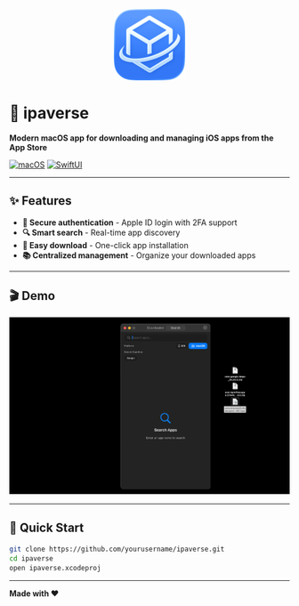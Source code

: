 <div align="center">
  <img src="ipaverse/ipaverse/Assets.xcassets/AppIcon.appiconset/Untitled-macOS-Default-1024x1024@1x.png" width="128" height="128" alt="ipaverse">
</div>

# 🚀 ipaverse

**Modern macOS app for downloading and managing iOS apps from the App Store**

[![macOS](https://img.shields.io/badge/macOS-14.6+-000000?style=for-the-badge&logo=apple&logoColor=white)](https://developer.apple.com/macos/)
[![SwiftUI](https://img.shields.io/badge/SwiftUI-5.0+-blue?style=for-the-badge&logo=swift&logoColor=white)](https://developer.apple.com/xcode/swiftui/)

---

## ✨ Features

- **🔐 Secure authentication** - Apple ID login with 2FA support
- **🔍 Smart search** - Real-time app discovery
- **📱 Easy download** - One-click app installation
- **📚 Centralized management** - Organize your downloaded apps

---

## 🎬 Demo

![ipaverse Demo](https://github.com/bahattinkoc/ipaverse/blob/main/Resource/example.gif)

---

## 🚀 Quick Start

```bash
git clone https://github.com/yourusername/ipaverse.git
cd ipaverse
open ipaverse.xcodeproj
```

---

**Made with ❤️**
